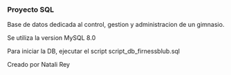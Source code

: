 ### Proyecto SQL ###

Base de datos dedicada al control, gestion y administracion de un gimnasio.

Se utiliza la version MySQL 8.0

Para iniciar la DB, ejecutar el script script_db_firnessblub.sql

Creado por Natali Rey
